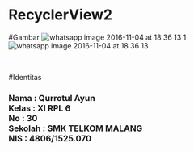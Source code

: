 # RecyclerView2
#Gambar
![whatsapp image 2016-11-04 at 18 36 13 1](https://cloud.githubusercontent.com/assets/22120736/20004500/4be89834-a2bf-11e6-9af0-786cb6ce8ef2.jpeg)
![whatsapp image 2016-11-04 at 18 36 13](https://cloud.githubusercontent.com/assets/22120736/20004501/4bee44be-a2bf-11e6-9d4c-26a38b2b9786.jpeg)

<br>


#Identitas
<h3> 
Nama : Qurrotul Ayun <br>
Kelas : XI RPL 6  <br>
No : 30 <br>
Sekolah : SMK TELKOM MALANG <br> 
NIS : 4806/1525.070
</h3>

